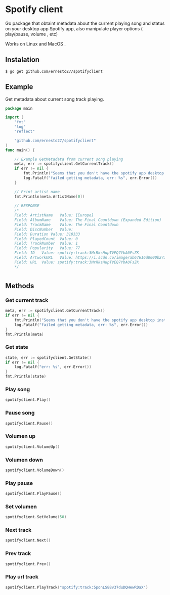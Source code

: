 # Spotify client

Go package that obtaint metadata about the current playing song and status on your desktop app Spotify app, also manipulate player options ( play/pause, volume , etc)

Works on Linux and MacOS .


## Instalation
```
$ go get github.com/ernesto27/spotifyclient
```

## Example
Get metadata about current song track playing.
```go
package main

import (
	"fmt"
	"log"
	"reflect"

	"github.com/ernesto27/spotifyclient"
)
func main() {

	// Example GetMetadata from current song playing
	meta, err := spotifyclient.GetCurrentTrack()
	if err != nil {
		fmt.Println("Seems that you don't have the spotify app desktop installed  or is not open :(")
		log.Fatalf("failed getting metadata, err: %s", err.Error())
	}

    // Print artist name
    fmt.Println(meta.ArtistName[0])
    
    // RESPONSE
    /*
    Field: ArtistName	Value: [Europe]
    Field: AlbumName	Value: The Final Countdown (Expanded Edition)
    Field: TrackName	Value: The Final Countdown
    Field: DiscNumber	Value:
    Field: Duration	Value: 310333
    Field: PlayedCount	Value: 0
    Field: TrackNumber	Value: 1
    Field: Popularity	Value: 77
    Field: ID	Value: spotify:track:3MrRksHupTVEQ7YbA0FsZK
    Field: ArtworkURL	Value: https://i.scdn.co/image/ab67616d0000b2732d925cec3072ed1b74e5188f
    Field: URL	Value: spotify:track:3MrRksHupTVEQ7YbA0FsZK
    */

```
#
## Methods

### Get current track
```go
meta, err := spotifyclient.GetCurrentTrack()
if err != nil {
    fmt.Println("Seems that you don't have the spotify app desktop installed  or is not open :(")
    log.Fatalf("failed getting metadata, err: %s", err.Error())
}
fmt.Println(meta)
```


### Get state
```go
state, err := spotifyclient.GetState()
if err != nil {
	log.Fatalf("err: %s", err.Error())
}
fmt.Println(state)
```

### Play song
```go
spotifyclient.Play()
```

### Pause song
```go
spotifyclient.Pause()
```

### Volumen up
```go
spotifyclient.VolumeUp()
```

### Volumen down
```go
spotifyclient.VolumeDown()
```

### Play pause
```go
spotifyclient.PlayPause()
```

### Set volumen
```go
spotifyclient.SetVolume(50)
```

### Next track
```go
spotifyclient.Next()
```

### Prev track
```go
spotifyclient.Prev()
```

### Play url track
```go
spotifyclient.PlayTrack("spotify:track:5ponLS88v37duDQHewRDaX")
```















